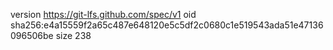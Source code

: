 version https://git-lfs.github.com/spec/v1
oid sha256:e4a15559f2a65c487e648120e5c5df2c0680c1e519543ada51e47136096506be
size 238
